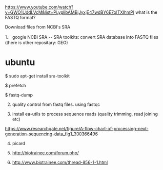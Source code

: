 


https://www.youtube.com/watch?v=GWO1UddLVcM&list=PLyplibAMBjJyxjE47wdBY6E7oITXIhmPI
what is the FASTQ  format?

Download files from NCBI's SRA

1、 google NCBI SRA
-- SRA toolkits: convert SRA database into FASTQ files (there is other repositary: GEO)

# ubuntu
$ sudo apt-get install sra-toolkit


$ prefetch

$ fastq-dump

2. quality control from fastq files.
using fastqc

3. install ea-utils to process sequence reads (quality trimming, read joining etc)

https://www.researchgate.net/figure/A-flow-chart-of-processing-next-generation-sequencing-data_fig1_300366496

4. picard


5. http://biotrainee.com/forum.php/
6. http://www.biotrainee.com/thread-856-1-1.html